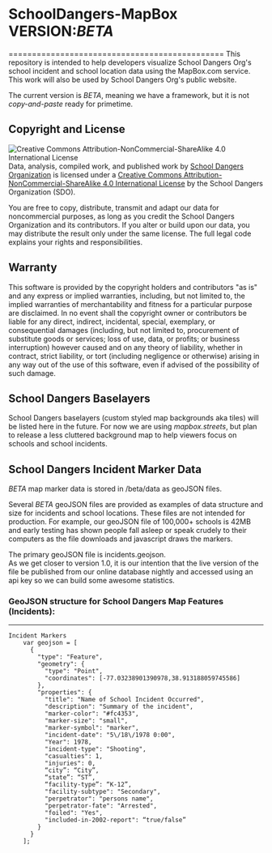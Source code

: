 # SchoolDangers-MapBox      VERSION:*BETA*
==============================================
This repository is intended to help developers visualize School Dangers Org's school incident and school location data using the MapBox.com service.  This work will also be used by School Dangers Org's public website.

The current version is *BETA*, meaning we have a framework, but it is not *copy-and-paste* ready for primetime.  

## Copyright and License
![Creative Commons Attribution-NonCommercial-ShareAlike 4.0 International License](https://licensebuttons.net/l/by-nc-sa/4.0/88x31.png)
Data, analysis, compiled work, and published work by [School Dangers Organization](https://schooldangers.org/copyright) is licensed under a [Creative Commons Attribution-NonCommercial-ShareAlike 4.0 International License](http://creativecommons.org/licenses/by-nc-sa/4.0/ "Attribution-NonCommercial-ShareAlike 4.0 International ") by the School Dangers Organization (SDO).  

You are free to copy, distribute, transmit and adapt our data for noncommercial purposes, as long as you credit the School Dangers Organization and its contributors. If you alter or build upon our data, you may distribute the result only under the same license. The full legal code explains your rights and responsibilities.

## Warranty
This software is provided by the copyright holders and contributors "as is" and any express or implied warranties, including, but not limited to, the implied warranties of merchantability and fitness for a particular purpose are disclaimed. In no event shall the copyright owner or contributors be liable for any direct, indirect, incidental, special, exemplary, or consequential damages (including, but not limited to, procurement of substitute goods or services; loss of use, data, or profits; or business interruption) however caused and on any theory of liability, whether in contract, strict liability, or tort (including negligence or otherwise) arising in any way out of the use of this software, even if advised of the possibility of such damage. 

## School Dangers Baselayers
School Dangers baselayers (custom styled map backgrounds aka tiles) will be listed here in the future.  For now we are using *mapbox.streets*, but plan to release a less cluttered background map to help viewers focus on schools and school incidents.

## School Dangers Incident Marker Data
*BETA* map marker data is stored in /beta/data as geoJSON files.

Several *BETA* geoJSON files are provided as examples of data structure and size for incidents and school locations.  These files are not intended for production. For example, our geoJSON file of 100,000+ schools is 42MB and early testing has shown people fall asleep or speak crudely to their computers as the file downloads and javascript draws the markers. 

The primary geoJSON file is incidents.geojson.  
As we get closer to version 1.0, it is our intention that the live version of the file be published from our online database nightly and accessed using an api key so we can build some awesome statistics.


### GeoJSON structure for School Dangers Map Features (Incidents): ###
----------
	Incident Markers
		var geojson = [
		  {
		    "type": "Feature",
		    "geometry": {
		      "type": "Point",
		      "coordinates": [-77.03238901390978,38.913188059745586]
		    },
		    "properties": {
		      "title": "Name of School Incident Occurred",
		      "description": "Summary of the incident",
		      "marker-color": "#fc4353",
		      "marker-size": "small",
		      "marker-symbol": "marker",
		      "incident-date": "5\/18\/1978 0:00", 
		      "Year": 1978, 
		      "incident-type": "Shooting", 
		      "casualties": 1, 
		      "injuries": 0,
		      “city”: “City”,
		      “state”: “ST”,
		      “facility-type”: “K-12”,
		      "facility-subtype": "Secondary", 
		      "perpetrator": "persons name",
		      "perpetrator-fate": "Arrested",
		      "foiled": "Yes", 
		      "included-in-2002-report": “true/false”
		    }
		  }
		];
